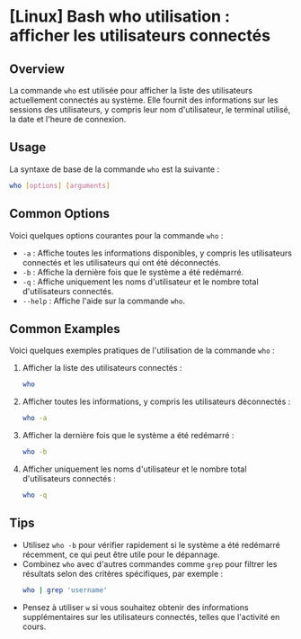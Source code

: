 # [Linux] Bash who utilisation : afficher les utilisateurs connectés

## Overview
La commande `who` est utilisée pour afficher la liste des utilisateurs actuellement connectés au système. Elle fournit des informations sur les sessions des utilisateurs, y compris leur nom d'utilisateur, le terminal utilisé, la date et l'heure de connexion.

## Usage
La syntaxe de base de la commande `who` est la suivante :

```bash
who [options] [arguments]
```

## Common Options
Voici quelques options courantes pour la commande `who` :

- `-a` : Affiche toutes les informations disponibles, y compris les utilisateurs connectés et les utilisateurs qui ont été déconnectés.
- `-b` : Affiche la dernière fois que le système a été redémarré.
- `-q` : Affiche uniquement les noms d'utilisateur et le nombre total d'utilisateurs connectés.
- `--help` : Affiche l'aide sur la commande `who`.

## Common Examples
Voici quelques exemples pratiques de l'utilisation de la commande `who` :

1. Afficher la liste des utilisateurs connectés :
   ```bash
   who
   ```

2. Afficher toutes les informations, y compris les utilisateurs déconnectés :
   ```bash
   who -a
   ```

3. Afficher la dernière fois que le système a été redémarré :
   ```bash
   who -b
   ```

4. Afficher uniquement les noms d'utilisateur et le nombre total d'utilisateurs connectés :
   ```bash
   who -q
   ```

## Tips
- Utilisez `who -b` pour vérifier rapidement si le système a été redémarré récemment, ce qui peut être utile pour le dépannage.
- Combinez `who` avec d'autres commandes comme `grep` pour filtrer les résultats selon des critères spécifiques, par exemple :
  ```bash
  who | grep 'username'
  ```
- Pensez à utiliser `w` si vous souhaitez obtenir des informations supplémentaires sur les utilisateurs connectés, telles que l'activité en cours.